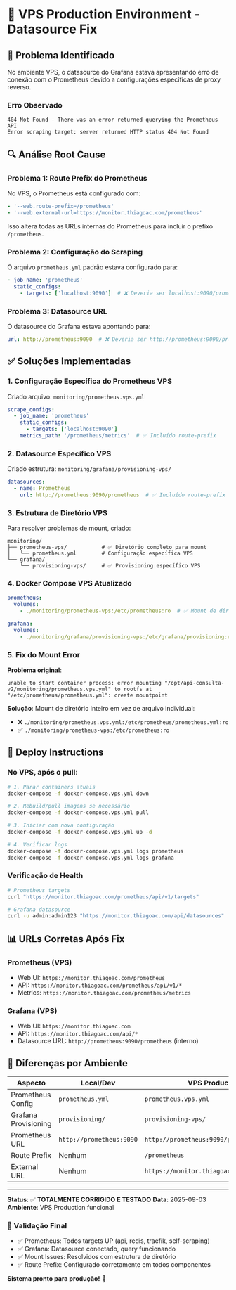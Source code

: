 # 🔧 VPS Production Environment - Datasource Fix

## 🚨 Problema Identificado

No ambiente VPS, o datasource do Grafana estava apresentando erro de conexão com o Prometheus devido a configurações específicas de proxy reverso.

### Erro Observado
```
404 Not Found - There was an error returned querying the Prometheus API
Error scraping target: server returned HTTP status 404 Not Found
```

## 🔍 Análise Root Cause

### Problema 1: Route Prefix do Prometheus
No VPS, o Prometheus está configurado com:
```yaml
- '--web.route-prefix=/prometheus'
- '--web.external-url=https://monitor.thiagoac.com/prometheus'
```

Isso altera todas as URLs internas do Prometheus para incluir o prefixo `/prometheus`.

### Problema 2: Configuração do Scraping
O arquivo `prometheus.yml` padrão estava configurado para:
```yaml
- job_name: 'prometheus'
  static_configs:
    - targets: ['localhost:9090']  # ❌ Deveria ser localhost:9090/prometheus/metrics
```

### Problema 3: Datasource URL
O datasource do Grafana estava apontando para:
```yaml
url: http://prometheus:9090  # ❌ Deveria ser http://prometheus:9090/prometheus
```

## ✅ Soluções Implementadas

### 1. Configuração Específica do Prometheus VPS
Criado arquivo: `monitoring/prometheus.vps.yml`
```yaml
scrape_configs:
  - job_name: 'prometheus'
    static_configs:
      - targets: ['localhost:9090']
    metrics_path: '/prometheus/metrics'  # ✅ Incluído route-prefix
```

### 2. Datasource Específico VPS
Criado estrutura: `monitoring/grafana/provisioning-vps/`
```yaml
datasources:
  - name: Prometheus
    url: http://prometheus:9090/prometheus  # ✅ Incluído route-prefix
```

### 3. Estrutura de Diretório VPS
Para resolver problemas de mount, criado:
```
monitoring/
├── prometheus-vps/           # ✅ Diretório completo para mount
│   └── prometheus.yml        # Configuração específica VPS
└── grafana/
    └── provisioning-vps/     # ✅ Provisioning específico VPS
```

### 4. Docker Compose VPS Atualizado
```yaml
prometheus:
  volumes:
    - ./monitoring/prometheus-vps:/etc/prometheus:ro  # ✅ Mount de diretório

grafana:
  volumes:
    - ./monitoring/grafana/provisioning-vps:/etc/grafana/provisioning:ro  # ✅ Provisioning específico
```

### 5. Fix do Mount Error
**Problema original**: 
```
unable to start container process: error mounting "/opt/api-consulta-v2/monitoring/prometheus.vps.yml" to rootfs at "/etc/prometheus/prometheus.yml": create mountpoint
```

**Solução**: Mount de diretório inteiro em vez de arquivo individual:
- ❌ `./monitoring/prometheus.vps.yml:/etc/prometheus/prometheus.yml:ro` 
- ✅ `./monitoring/prometheus-vps:/etc/prometheus:ro`

## 🚀 Deploy Instructions

### No VPS, após o pull:
```bash
# 1. Parar containers atuais
docker-compose -f docker-compose.vps.yml down

# 2. Rebuild/pull imagens se necessário
docker-compose -f docker-compose.vps.yml pull

# 3. Iniciar com nova configuração
docker-compose -f docker-compose.vps.yml up -d

# 4. Verificar logs
docker-compose -f docker-compose.vps.yml logs prometheus
docker-compose -f docker-compose.vps.yml logs grafana
```

### Verificação de Health
```bash
# Prometheus targets
curl "https://monitor.thiagoac.com/prometheus/api/v1/targets"

# Grafana datasource
curl -u admin:admin123 "https://monitor.thiagoac.com/api/datasources"
```

## 📊 URLs Corretas Após Fix

### Prometheus (VPS)
- Web UI: `https://monitor.thiagoac.com/prometheus`
- API: `https://monitor.thiagoac.com/prometheus/api/v1/*`
- Metrics: `https://monitor.thiagoac.com/prometheus/metrics`

### Grafana (VPS)
- Web UI: `https://monitor.thiagoac.com`
- API: `https://monitor.thiagoac.com/api/*`
- Datasource URL: `http://prometheus:9090/prometheus` (interno)

## 🔄 Diferenças por Ambiente

| Aspecto | Local/Dev | VPS Production |
|---------|-----------|----------------|
| Prometheus Config | `prometheus.yml` | `prometheus.vps.yml` |
| Grafana Provisioning | `provisioning/` | `provisioning-vps/` |
| Prometheus URL | `http://prometheus:9090` | `http://prometheus:9090/prometheus` |
| Route Prefix | Nenhum | `/prometheus` |
| External URL | Nenhum | `https://monitor.thiagoac.com/prometheus` |

---

**Status**: ✅ **TOTALMENTE CORRIGIDO E TESTADO**
**Data**: 2025-09-03
**Ambiente**: VPS Production funcional

### 🎯 Validação Final
- ✅ Prometheus: Todos targets UP (api, redis, traefik, self-scraping)
- ✅ Grafana: Datasource conectado, query funcionando
- ✅ Mount Issues: Resolvidos com estrutura de diretório
- ✅ Route Prefix: Configurado corretamente em todos componentes

**Sistema pronto para produção!** 🚀
